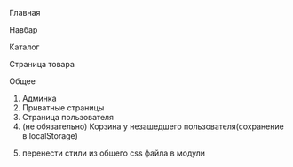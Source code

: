 Главная

<!-- 1. Тени карточкек на главной -->
   <!-- 2. Анимация "Ближайшие мероприятия" -->
   <!-- 3. Курсор pointer при наведении - "Больше интересной информации" -->

<!-- 2. Футер -->
   <!-- 5. Решить вопрос с сохранением позиции скролла -->
   <!-- 5. Лоадер по центру экрана -->

Навбар

<!-- 1. Сохранение телефона -->
<!-- 2. Поиск -->

Каталог

<!-- 1. При открытии подкатегории открывать категорию в аккордеоне -->

<!-- 2. При изменении пагинации - скролл вверх -->

Страница товара

<!-- 1. карусель -->

Общее

1. Админка
2. Приватные страницы
3. Страница пользователя
4. (не обязательно) Корзина у незашедшего пользователя(сохранение в localStorage)
<!-- 5. поменять название редюсера filter на products -->
5. перенести стили из общего css файла в модули
